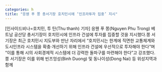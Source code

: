 ```yaml
---
categories: h
title: "응웬 푸 쫑 총서기장 호치민시에 ‘인프라투자 집중’ 지시"
---
```

[인사이드비나=호치민, 투 탄(Thu thanh) 기자] 응웬 푸 쫑(Nguyen Phu Trong) 베트남 공산당 총서기장이 호치민시에 인프라 건설에 투자를 집중할 것을 지시했다.쫑 서기장은 최근 호치민시 지도부와 만난 자리에서 “호치민시는 한계에 직면한 교통체계와 도시인프라 시스템을 확충·개선하기 위해 인프라 건설에 우선적으로 투자해야 한다”며 “이를 통해 시의 사회경제적 시스템에 더 강력한 돌파구를 마련해야 한다”고 강조했다.쫑 서기장은 이를 위해 빈즈엉성(Binh Duong) 및 동나이성(Dong Nai) 등 위성지역과 함께